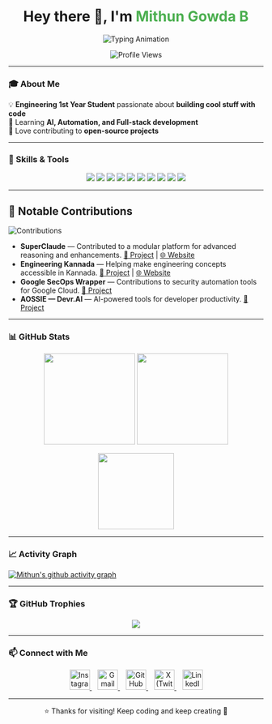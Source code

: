 <!-- Profile README for mithun50 -->
<h1 align="center">Hey there 👋, I'm <span style="color:#4CAF50;">Mithun Gowda B</span></h1>

<p align="center">
  <img src="https://readme-typing-svg.herokuapp.com?font=Fira+Code&weight=600&size=22&duration=3000&pause=1000&color=4CAF50&center=true&vCenter=true&width=500&lines=Engineering+1st+Year+Student;Python+%7C+AI+%7C+Automation;Open+Source+Contributor;Always+Learning+New+Things" alt="Typing Animation" />
</p>

<p align="center">
  <img src="https://komarev.com/ghpvc/?username=mithun50&label=Profile%20views&color=0e75b6&style=flat" alt="Profile Views"/>
</p>

---

### 🎓 About Me  
💡 **Engineering 1st Year Student** passionate about **building cool stuff with code**  
🌱 Learning **AI, Automation, and Full-stack development**  
🚀 Love contributing to **open-source projects**  

---

### 🔧 Skills & Tools  
<p align="center">
  <img src="https://img.shields.io/badge/Python-FFD43B?style=for-the-badge&logo=python&logoColor=blue"/>
  <img src="https://img.shields.io/badge/Flask-000?style=for-the-badge&logo=flask&logoColor=white"/>
  <img src="https://img.shields.io/badge/FastAPI-009688?style=for-the-badge&logo=fastapi&logoColor=white"/>
  <img src="https://img.shields.io/badge/Pandas-150458?style=for-the-badge&logo=pandas&logoColor=white"/>
  <img src="https://img.shields.io/badge/HTML5-E34F26?style=for-the-badge&logo=html5&logoColor=white"/>
  <img src="https://img.shields.io/badge/CSS3-1572B6?style=for-the-badge&logo=css3&logoColor=white"/>
  <img src="https://img.shields.io/badge/Node.js-393?style=for-the-badge&logo=nodedotjs&logoColor=white"/>
  <img src="https://img.shields.io/badge/Netlify-00C7B7?style=for-the-badge&logo=netlify&logoColor=white"/>
  <img src="https://img.shields.io/badge/Flutter-02569B?style=for-the-badge&logo=flutter&logoColor=white"/>
  <img src="https://img.shields.io/badge/Linux-OS-772953?style=for-the-badge&logo=linux&logoColor=white"/>
</p>

---

## 🚀 Notable Contributions  
![Contributions](https://github-contributor-stats.vercel.app/api?username=mithun50&theme=dark&limit=10&combine_all_yearly_contributions=true)

- **SuperClaude** — Contributed to a modular platform for advanced reasoning and enhancements. [🔗 Project](https://github.com/SuperClaude-Org/SuperClaude_Framework) | [🌐 Website](https://superclaude.netlify.app)  
- **Engineering Kannada** — Helping make engineering concepts accessible in Kannada. [🔗 Project](https://github.com/chandansgowda/engineering-in-kannada) | [🌐 Website](https://engineeringinkannada.in)  
- **Google SecOps Wrapper** — Contributions to security automation tools for Google Cloud. [🔗 Project](https://github.com/google/secops-wrapper)  
- **AOSSIE — Devr.AI** — AI-powered tools for developer productivity. [🔗 Project](https://github.com/AOSSIE-Org/Devr.AI)  

---

### 📊 GitHub Stats  
<p align="center">
  <img src="https://github-readme-stats.vercel.app/api?username=mithun50&show_icons=true&theme=tokyonight" height="180"/>
  <img src="https://github-readme-streak-stats.herokuapp.com/?user=mithun50&theme=tokyonight" height="180"/>
</p>
<p align="center">
  <img src="https://github-readme-stats.vercel.app/api/top-langs/?username=mithun50&langs_count=8&layout=compact&theme=tokyonight" height="150"/>
</p>

---

### 📈 Activity Graph  
[![Mithun's github activity graph](https://github-readme-activity-graph.vercel.app/graph?username=mithun50&bg_color=0d1117&color=4CAF50&line=4CAF50&point=FFFFFF&area=true&hide_border=true)](https://github.com/mithun50)

---

### 🏆 GitHub Trophies  
<p align="center">
  <img src="https://github-profile-trophy.vercel.app/?username=mithun50&theme=tokyonight&margin-w=10&margin-h=10"/>
</p>

---

### 📫 Connect with Me  
<p align="center">
  <a href="https://instagram.com/mithun.gowda.b" target="_blank">
    <img src="https://skillicons.dev/icons?i=instagram" width="40" height="40" alt="Instagram"/>
  </a>
  &nbsp;&nbsp;
  <a href="mailto:mithungowda.b7411@gmail.com">
    <img src="https://cdn-icons-png.flaticon.com/512/732/732200.png" width="40" height="40" alt="Gmail"/>
  </a>
  &nbsp;&nbsp;
  <a href="https://github.com/mithun50" target="_blank">
    <img src="https://skillicons.dev/icons?i=github" width="40" height="40" alt="GitHub"/>
  </a>
  &nbsp;&nbsp;
  <a href="https://x.com/mithungowdab" target="_blank">
    <img src="https://skillicons.dev/icons?i=twitter" width="40" height="40" alt="X (Twitter)"/>
  </a>
  &nbsp;&nbsp;
  <a href="https://linkedin.com/in/mithungowdab" target="_blank">
    <img src="https://skillicons.dev/icons?i=linkedin" width="40" height="40" alt="LinkedIn"/>
  </a>
</p>

---

<p align="center">⭐ Thanks for visiting! Keep coding and keep creating 🚀</p>
